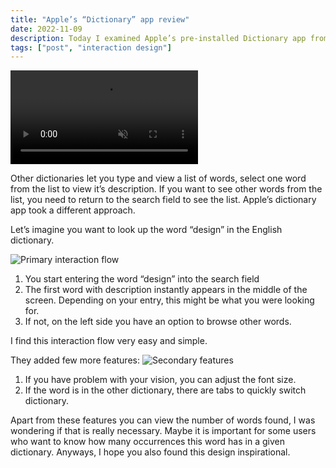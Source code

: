 ```yaml
---
title: "Apple’s “Dictionary” app review"
date: 2022-11-09
description: Today I examined Apple’s pre-installed Dictionary app from the interaction design point of view. It is a simple app and you might think, it cannot teach you anything new, but it demonstrates a simpler way to help users find what they are looking for."
tags: ["post", "interaction design"]
---
```


<video controls muted autoplay aria-hidden="true">
  <source src="/images/posts/apples-dictionary-app/dictionary-app-intro.mp4" type="video/mp4" />
  <p>
    Your browser doesn't support HTML video. Here is a<a href="myVideo.mp4">link to the video</a> instead.
  </p>
</video>

Other dictionaries let you type and view a list of words, select one word from the list to view it’s description. If you want to see other words from the list, you need to return to the search field to see the list. Apple’s dictionary app took a different approach.

Let’s imagine you want to look up the word “design” in the English dictionary.

![Primary interaction flow](/images/posts/apples-dictionary-app/dictionary-primary-flow.webp)

1. You start entering the word “design” into the search field
2. The first word with description instantly appears in the middle of the screen. Depending on your entry, this might be what you were looking for.
3. If not, on the left side you have an option to browse other words.

I find this interaction flow very easy and simple.

They added few more features:
![Secondary features](/images/posts/apples-dictionary-app/dictionary-secondary-flow.webp)

1. If you have problem with your vision, you can adjust the font size.
2. If the word is in the other dictionary, there are tabs to quickly switch dictionary.

Apart from these features you can view the number of words found, I was wondering if that is really necessary. Maybe it is important for some users who want to know how many occurrences this word has in a given dictionary. Anyways, I hope you also found this design inspirational.
